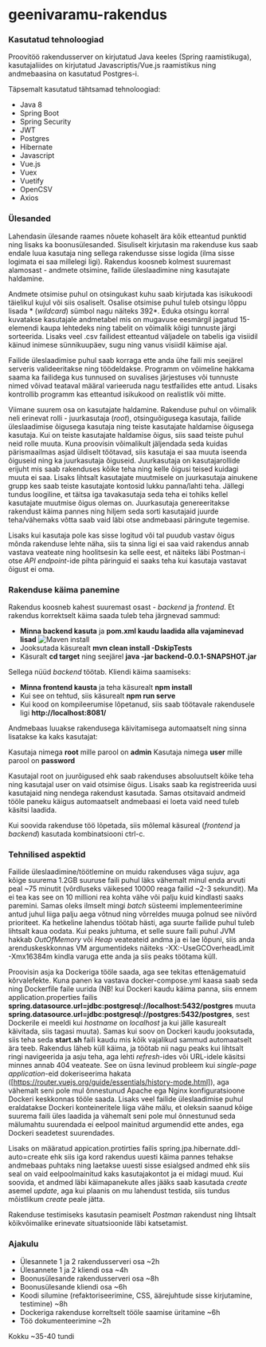 # geenivaramu-rakendus

### Kasutatud tehnoloogiad

Proovitöö rakendusserver on kirjutatud Java keeles (Spring raamistikuga), kasutajaliides on kirjutatud Javascriptis/Vue.js raamistikus ning andmebaasina on kasutatud Postgres-i.

Täpsemalt kasutatud tähtsamad tehnoloogiad:
- Java 8
- Spring Boot
- Spring Security
- JWT
- Postgres
- Hibernate
- Javascript
- Vue.js
- Vuex
- Vuetify
- OpenCSV
- Axios

### Ülesanded

Lahendasin ülesande raames nõuete kohaselt ära kõik etteantud punktid ning lisaks ka boonusülesanded. Sisuliselt kirjutasin ma rakenduse kus saab endale luua kasutaja ning sellega rakendusse sisse logida (ilma sisse logimata ei saa millelegi ligi). Rakendus koosneb kolmest suuremast alamosast - andmete otsimine, failide üleslaadimine ning kasutajate haldamine. 

Andmete otsimise puhul on otsingukast kuhu saab kirjutada kas isikukoodi täielikul kujul või siis osaliselt. Osalise otsimise puhul tuleb otsingu lõppu lisada * (*wildcard*) sümbol nagu näiteks 392*. Eduka otsingu korral kuvatakse kasutajale andmetabel mis on mugavuse eesmärgil jagatud 15-elemendi kaupa lehtedeks ning tabelit on võimalik kõigi tunnuste järgi sorteerida. Lisaks veel .csv failidest etteantud väljadele on tabelis iga visiidil käinud inimese sünnikuupäev, sugu ning vanus visiidil käimise ajal.

Failide üleslaadimise puhul saab korraga ette anda ühe faili mis seejärel serveris valideeritakse ning töödeldakse. Programm on võimeline hakkama saama ka failidega kus tunnused on suvalises järjestuses või tunnuste nimed võivad teataval määral varieeruda nagu testfailides ette antud. Lisaks kontrollib programm kas etteantud isikukood on realistlik või mitte. 

Viimane suurem osa on kasutajate haldamine. Rakenduse puhul on võimalik neli erinevat rolli - juurkasutaja (*root*), otsinguõigusega kasutaja, failide üleslaadimise õigusega kasutaja ning teiste kasutajate haldamise õigusega kasutaja. Kui on teiste kasutajate haldamise õigus, siis saad teiste puhul neid rolle muuta. Kuna proovisin võimalikult jäljendada seda kuidas pärismaailmas asjad üldiselt töötavad, siis kasutaja ei saa muuta iseenda õiguseid ning ka juurkasutaja õiguseid. Juurkasutaja on kasutajarollide erijuht mis saab rakenduses kõike teha ning kelle õigusi teised kuidagi muuta ei saa. Lisaks lihtsalt kasutajate muutmisele on juurkasutaja ainukene grupp kes saab teiste kasutajate kontosid lukku panna/lahti teha. Jällegi tundus loogiline, et täitsa iga tavakasutaja seda teha ei tohiks kellel kasutajate muutmise õigus olemas on. Juurkasutaja genereeritakse rakendust käima pannes ning hiljem seda sorti kasutajaid juurde teha/vähemaks võtta saab vaid läbi otse andmebaasi päringute tegemise.

Lisaks kui kasutaja pole kas sisse logitud või tal puudub vastav õigus mõnda rakenduse lehte näha, siis ta sinna ligi ei saa vaid rakendus annab vastava veateate ning hoolitsesin ka selle eest, et näiteks läbi Postman-i otse *API endpoint*-ide pihta päringuid ei saaks teha kui kasutaja vastavat õigust ei oma.

### Rakenduse käima panemine

Rakendus koosneb kahest suuremast osast - *backend* ja *frontend*. Et rakendus korrektselt käima saada tuleb teha järgnevad sammud:
- **Minna backend kasuta** ja **pom.xml kaudu laadida alla vajaminevad lisad**
 ![Maven install](https://i.imgur.com/U1yoDUT.png)
- Jooksutada käsurealt **mvn clean install -DskipTests**
- Käsuralt **cd target** ning seejärel **java -jar backend-0.0.1-SNAPSHOT.jar**

Sellega nüüd *backend* töötab. Kliendi käima saamiseks:
- **Minna frontend kausta** ja teha käsurealt **npm install**
- Kui see on tehtud, siis käsurealt **npm run serve**
- Kui kood on kompileerumise lõpetanud, siis saab töötavale rakendusele ligi **http://localhost:8081/**

Andmebaas luuakse rakendusega käivitamisega automaatselt ning sinna lisatakse ka kaks kasutajat:

Kasutaja nimega **root** mille parool on **admin**
Kasutaja nimega **user** mille parool on **password**

Kasutajal root on juurõigused ehk saab rakenduses absoluutselt kõike teha ning kasutajal user on vaid otsimise õigus. Lisaks saab ka registreerida uusi kasutajaid ning nendega rakendust kasutada. Samas otsitavaid andmeid tööle paneku käigus automaatselt andmebaasi ei loeta vaid need tuleb käsitsi laadida.

Kui soovida rakenduse töö lõpetada, siis mõlemal käsureal (*frontend* ja *backend*) kasutada kombinatsiooni ctrl-c. 

### Tehnilised aspektid

Failide üleslaadimine/töötlemine on muidu rakenduses väga sujuv, aga kõige suurema 1.2GB suuruse faili puhul läks vähemalt minul enda arvuti peal ~75 minutit (võrdluseks väikesed 10000 reaga failid ~2-3 sekundit). Ma ei tea kas see on 10 millioni rea kohta vähe või palju kuid kindlasti saaks paremini. Samas oleks ilmselt mingi *batch* süsteemi implementeerimine antud juhul liiga palju aega võtnud ning võrreldes muuga polnud see niivõrd prioriteet. Ka hetkeline lahendus töötab hästi, aga suurte failide puhul tuleb lihtsalt kaua oodata. Kui peaks juhtuma, et selle suure faili puhul JVM hakkab *OutOfMemory* või *Heap* veateateid andma ja ei lae lõpuni, siis anda arenduskeskkonnas VM argumentideks näiteks -XX:-UseGCOverheadLimit -Xmx16384m kindla varuga ette anda ja siis peaks töötama küll.

Proovisin asja ka Dockeriga tööle saada, aga see tekitas ettenägematuid kõrvalefekte. Kuna panen ka vastava docker-compose.yml kaasa saab seda ning Dockerfile faile uurida (NB! kui Dockeri kaudu käima panna, siis ennem application.properties failis **spring.datasource.url=jdbc:postgresql://localhost:5432/postgres** muuta **spring.datasource.url=jdbc:postgresql://postgres:5432/postgres**, sest Dockerile ei meeldi kui *hostname* on *localhost* ja kui jälle kasurealt käivitada, siis tagasi muuta). Samas kui soov on Dockeri kaudu jooksutada, siis teha seda **start.sh** faili kaudu mis kõik vajalikud sammud automaatselt ära teeb. Rakendus läheb küll käima, ja töötab nii nagu peaks kui lihtsalt ringi navigeerida ja asju teha, aga lehti *refresh*-ides või URL-idele käsitsi minnes annab 404 veateate. See on üsna levinud probleem kui *single-page application*-eid dokeriseerima hakata ([https://router.vuejs.org/guide/essentials/history-mode.html]), aga vähemalt seni pole mul õnnestunud Apache ega Nginx konfiguratsioone Dockeri keskkonnas tööle saada. Lisaks veel failide üleslaadimise puhul eraldatakse Dockeri konteineritele liiga vähe mälu, et oleksin saanud kõige suurema faili üles laadida ja vähemalt seni pole mul õnnestunud seda mälumahtu suurendada ei eelpool mainitud argumendid ette andes, ega Dockeri seadetest suurendades.

Lisaks on määratud appication.protirties failis spring.jpa.hibernate.ddl-auto=create ehk siis iga kord rakendus uuesti käima pannes tehakse andmebaas puhtaks ning laetakse uuesti sisse esialgsed andmed ehk siis seal on vaid eelpoolmainitud kaks kasutajakontot ja ei midagi muud. Kui soovida, et andmed läbi käimapanekute alles jääks saab kasutada *create* asemel *update*, aga kui plaanis on mu lahendust testida, siis tundus mõistlikum *create* peale jätta.

Rakenduse testimiseks kasutasin peamiselt *Postman* rakendust ning lihtsalt kõikvõimalike erinevate situatsioonide läbi katsetamist.

### Ajakulu
- Ülesannete 1 ja 2 rakendusserveri osa ~2h
- Ülesannete 1 ja 2 kliendi osa ~4h
- Boonusülesande rakendusserveri osa ~8h
- Boonusülesande kliendi osa ~6h
- Koodi silumine (refaktoriseerimine, CSS, äärejuhtude sisse kirjutamine, testimine) ~8h
- Dockeriga rakenduse korreltselt tööle saamise üritamine ~6h
- Töö dokumenteerimine ~2h

Kokku ~35-40 tundi
